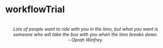 # workflowTrial
<!-- QUOTE:START -->
<p align="center"><br><i>Lots of people want to ride with you in the limo, but what you want is someone who will take the bus with you when the limo breaks down.</i><br><i>– Oprah Winfrey.</i><br></p>
<!-- QUOTE:END -->

